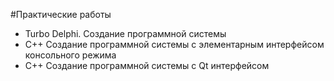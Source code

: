 #Практические работы

* Turbo Delphi. Создание программной системы
* С++ Создание программной системы с элементарным интерфейсом консольного режима
* C++ Создание программной системы c Qt интерфейсом
